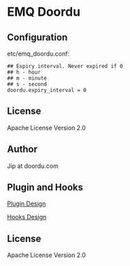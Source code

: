 
EMQ Doordu
============

Configuration
-------------

etc/emq_doordu.conf:

```
## Expiry interval. Never expired if 0
## h - hour
## m - minute
## s - second
doordu.expiry_interval = 0
```

License
-------

Apache License Version 2.0

Author
------

Jip at doordu.com


Plugin and Hooks
-----------------

[Plugin Design](http://docs.emqtt.com/en/latest/design.html#plugin-design)

[Hooks Design](http://docs.emqtt.com/en/latest/design.html#hooks-design)

License
-------

Apache License Version 2.0
